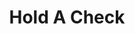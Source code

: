 ---
title: Hold A Check
slug: hold-a-check
updated-on: '2024-05-30T13:44:31.749Z'
created-on: '2024-05-30T13:41:46.671Z'
published-on: '2024-05-30T13:54:32.469Z'
f_city-state-2:
- cms/city/deltona-fl.md
- cms/city/deland-fl.md
- cms/city/lincoln-ne.md
- cms/city/orange-city-fl.md
f_locations:
- cms/payday-loan/hold-a-check-19437.md
- cms/payday-loan/hold-a-check-19438.md
- cms/payday-loan/hold-a-check-19439.md
- cms/payday-loan/hold-a-check-19440.md
- cms/payday-loan/hold-a-check-19441.md
f_states:
- cms/state/florida.md
- cms/state/nebraska.md
layout: '[company].html'
tags: company
---